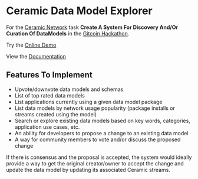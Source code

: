 # Ceramic Data Model Explorer

For the [Ceramic Network](https://ceramic.network/) task **Create A System For Discovery And/Or Curation Of DataModels** in the [Gitcoin Hackathon](https://gitcoin.co/issue/ceramicnetwork/ceramic/82/100026725).

Try the [Online Demo](https://ceramic-explore.vercel.app/)

View the [Documentation](https://ceramic-explore-docs.web.app/)

## Features To Implement

* Upvote/downvote data models and schemas
* List of top rated data models
* List applications currently using a given data model package
* List data models by network usage popularity (package installs or streams created using the model)
* Search or explore existing data models based on key words, categories, application use cases, etc.
* An ability for developers to propose a change to an existing data model
* A way for community members to vote and/or discuss the proposed change

If there is consensus and the proposal is accepted, the system would ideally provide a way to get the original creator/owner to accept the change and update the data model by updating its associated Ceramic streams.

